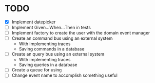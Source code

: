 # TODO
- [x] Implement datepicker
- [ ] Implement Given...When...Then in tests
- [ ] Implement factory to create the user with the domain event manager
- [ ] Create an command bus using an external system
  - With implementing traces
  - Saving commands in a database
- [ ] Create an query bus using an external system
  - With implementing traces
  - Saving queries in a database
- [ ] Create a queue for using 
- [ ] Change event name to accomplish something useful